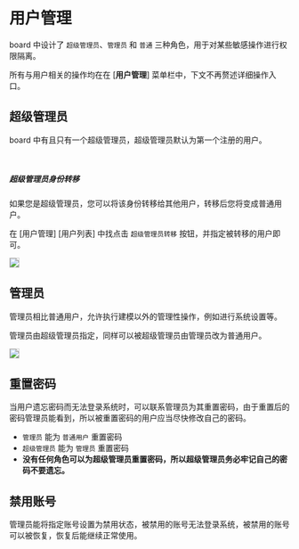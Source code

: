 # 用户管理

board 中设计了 `超级管理员`、`管理员` 和 `普通` 三种角色，用于对某些敏感操作进行权限隔离。

所有与用户相关的操作均在在 [**用户管理**] 菜单栏中，下文不再赘述详细操作入口。

## 超级管理员
board 中有且只有一个超级管理员，超级管理员默认为第一个注册的用户。

<br>

##### 超级管理员身份转移
如果您是超级管理员，您可以将该身份转移给其他用户，转移后您将变成普通用户。

在 [用户管理] [用户列表] 中找点击 `超级管理员转移` 按钮，并指定被转移的用户即可。

<img src="_media/operation_guide/super_admin_change.png" style="max-height:700px;border:solid 1px #ccc" />

## 管理员

管理员相比普通用户，允许执行建模以外的管理性操作，例如进行系统设置等。

管理员由超级管理员指定，同样可以被超级管理员由管理员改为普通用户。

<img src="_media/operation_guide/set_admin.png" style="max-height:700px;border:solid 1px #ccc" />

## 重置密码

当用户遗忘密码而无法登录系统时，可以联系管理员为其重置密码，由于重置后的密码管理员能看到，所以被重置密码的用户应当尽快修改自己的密码。

* `管理员` 能为 `普通用户` 重置密码
* `超级管理员` 能为 `管理员` 重置密码
* **没有任何角色可以为超级管理员重置密码，所以超级管理员务必牢记自己的密码不要遗忘。**

## 禁用账号

管理员能将指定账号设置为禁用状态，被禁用的账号无法登录系统，被禁用的账号可以被恢复，恢复后能继续正常使用。
